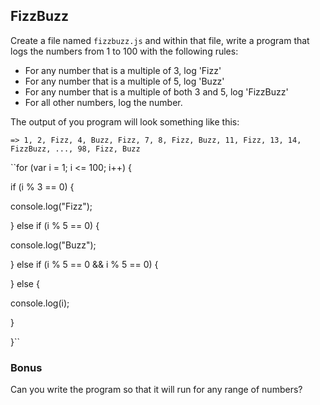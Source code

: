 ## FizzBuzz

Create a file named `fizzbuzz.js` and within that file, write a program that logs the numbers from 1 to 100 with the following rules:  
* For any number that is a multiple of 3, log 'Fizz'
* For any number that is a multiple of 5, log 'Buzz'
* For any number that is a multiple of both 3 and 5, log 'FizzBuzz'
* For all other numbers, log the number.

The output of you program will look something like this:
```
=> 1, 2, Fizz, 4, Buzz, Fizz, 7, 8, Fizz, Buzz, 11, Fizz, 13, 14, FizzBuzz, ..., 98, Fizz, Buzz
```

``for (var i = 1; i <= 100; i++) {

if (i % 3 == 0) {

console.log("Fizz");

} else if (i % 5 == 0) {

console.log("Buzz");

} else if (i % 5 == 0 && i % 5 == 0) {

} else {

  console.log(i);

}

  }``

  ### Bonus
  Can you write the program so that it will run for any range of numbers?
